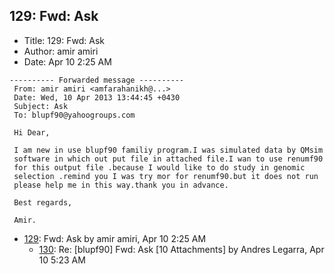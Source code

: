 ## 129: Fwd: Ask

- Title: 129: Fwd: Ask
- Author: amir amiri
- Date: Apr 10 2:25 AM

```
---------- Forwarded message ----------
 From: amir amiri <amfarahanikh@...>
 Date: Wed, 10 Apr 2013 13:44:45 +0430
 Subject: Ask
 To: blupf90@yahoogroups.com

 Hi Dear,

 I am new in use blupf90 familiy program.I was simulated data by QMsim
 software in which out put file in attached file.I wan to use renumf90
 for this output file .because I would like to do study in genomic
 selection .remind you I was try mor for renumf90.but it does not run
 please help me in this way.thank you in advance.

 Best regards,

 Amir.
```

- [129](0129.md): Fwd: Ask by amir amiri, Apr 10 2:25 AM
    - [130](0130.md): Re: [blupf90] Fwd: Ask [10 Attachments] by Andres Legarra, Apr 10 5:23 AM
